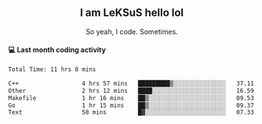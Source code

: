 <h2 align="center">I am LeKSuS hello lol</h2>
<p align="center">So yeah, I code. Sometimes.</p>

#### :computer: Last month coding activity
<!--START_SECTION:waka-->

```txt
Total Time: 11 hrs 8 mins

C++                  4 hrs 57 mins   █████████▒░░░░░░░░░░░░░░░   37.11 %
Other                2 hrs 12 mins   ████░░░░░░░░░░░░░░░░░░░░░   16.59 %
Makefile             1 hr 16 mins    ██▒░░░░░░░░░░░░░░░░░░░░░░   09.53 %
Go                   1 hr 15 mins    ██▒░░░░░░░░░░░░░░░░░░░░░░   09.37 %
Text                 58 mins         █▓░░░░░░░░░░░░░░░░░░░░░░░   07.33 %
```

<!--END_SECTION:waka-->
